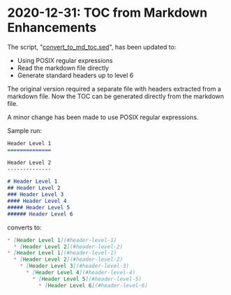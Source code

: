 2020-12-31: TOC from Markdown Enhancements
==========================================

The script, "[convert_to_md_toc.sed](../convert_to_md_toc.sed)", has been
updated to:
* Using POSIX regular expressions
* Read the markdown file directly
* Generate standard headers up to level 6

The original version required a separate file with headers extracted from a
markdown file. Now the TOC can be generated directly from the markdown file.

A minor change has been made to use POSIX regular expressions.

Sample run:
```md
Header Level 1
==============

Header Level 2
--------------

# Header Level 1
## Header Level 2
### Header Level 3
#### Header Level 4
##### Header Level 5
###### Header Level 6
```
converts to:
```md
* [Header Level 1](#header-level-1)
  * [Header Level 2](#header-level-2)
* [Header Level 1](#header-level-1)
  * [Header Level 2](#header-level-2)
    * [Header Level 3](#header-level-3)
      * [Header Level 4](#header-level-4)
        * [Header Level 5](#header-level-5)
          * [Header Level 6](#header-level-6)
```
